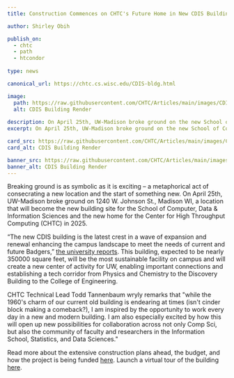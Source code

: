 ```yaml
---
title: Construction Commences on CHTC's Future Home in New CDIS Building

author: Shirley Obih

publish_on:
  - chtc
  - path
  - htcondor
  
type: news 

canonical_url: https://chtc.cs.wisc.edu/CDIS-bldg.html

image: 
  path: https://raw.githubusercontent.com/CHTC/Articles/main/images/CDIS_render.jpg
  alt: CDIS Building Render
  
description: On April 25th, UW-Madison broke ground on the new School of Computer, Data & Information Sciences and CHTC's new home.
excerpt: On April 25th, UW-Madison broke ground on the new School of Computer, Data & Information Sciences and CHTC's new home.

card_src: https://raw.githubusercontent.com/CHTC/Articles/main/images/CDIS_render.jpg
card_alt: CDIS Building Render

banner_src: https://raw.githubusercontent.com/CHTC/Articles/main/images/images/CDIS_render.jpg
banner_alt: CDIS Building Render
---
```

  
Breaking ground is as symbolic as it is exciting – a metaphorical act of consecrating a new location and the start of something new. On April 25th, UW-Madison broke ground on 1240 W. Johnson St., Madison WI, a location that will become the new building site for the School of Computer, Data & Information Sciences and the new home for the Center for High Throughput Computing (CHTC) in 2025.

“The new CDIS building is the latest crest in a wave of expansion and renewal enhancing the campus landscape to meet the needs of current and future Badgers,” [the university reports](https://news.wisc.edu/governor-chancellor-to-break-ground-on-new-home-for-uws-newest-school/).  This building, expected to be nearly 350000 square feet, will be the most sustainable facility on campus and will create a new center of activity for UW, enabling important connections and establishing a tech corridor from Physics and Chemistry to the Discovery Building to the College of Engineering. 

CHTC Technical Lead Todd Tannenbaum wryly remarks that  "while the 1960's charm of our current old building is endearing at times (isn't cinder block making a comeback?), I am inspired by the opportunity to work every day in a new and modern building. I am also especially excited by how this will open up new possibilities for collaboration across not only Comp Sci, but also the community of faculty and researchers in the Information School, Statistics, and Data Sciences."

Read more about the extensive construction plans ahead, the budget, and how the project is being funded [here](https://news.wisc.edu/governor-chancellor-to-break-ground-on-new-home-for-uws-newest-school/). Launch a virtual tour of the building [here](https://cdis.wisc.edu/building/tour/).
